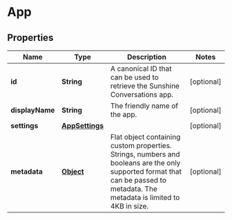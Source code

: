 

# App

## Properties

Name | Type | Description | Notes
------------ | ------------- | ------------- | -------------
**id** | **String** | A canonical ID that can be used to retrieve the Sunshine Conversations app. |  [optional]
**displayName** | **String** | The friendly name of the app. |  [optional]
**settings** | [**AppSettings**](AppSettings.md) |  |  [optional]
**metadata** | [**Object**](.md) | Flat object containing custom properties. Strings, numbers and booleans  are the only supported format that can be passed to metadata. The metadata is limited to 4KB in size.  |  [optional]



